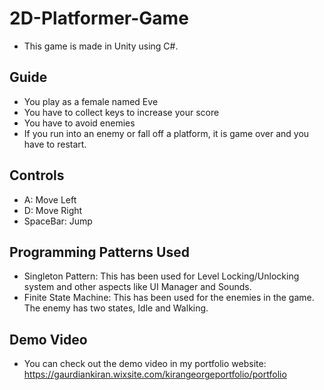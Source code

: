 # 2D-Platformer-Game
- This game is made in Unity using C#.

## Guide
- You play as a female named Eve
- You have to collect keys to increase your score
- You have to avoid enemies
- If you run into an enemy or fall off a platform, it is game over and you have to restart.

## Controls
- A: Move Left
- D: Move Right
- SpaceBar: Jump

## Programming Patterns Used
- Singleton Pattern: This has been used for Level Locking/Unlocking system and other aspects like UI Manager and Sounds.
- Finite State Machine: This has been used for the enemies in the game. The enemy has two states, Idle and Walking.

## Demo Video
- You can check out the demo video in my portfolio website:
  https://gaurdiankiran.wixsite.com/kirangeorgeportfolio/portfolio
